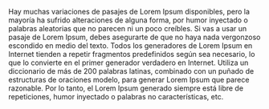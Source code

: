 Hay muchas variaciones de pasajes de Lorem Ipsum disponibles, pero la mayoría ha sufrido alteraciones de alguna forma, por humor inyectado o palabras 
aleatorias que no parecen ni un poco creíbles. Si vas a usar un pasaje de Lorem Ipsum, debes asegurarte de que no haya nada vergonzoso escondido en 
medio del texto. Todos los generadores de Lorem Ipsum en Internet tienden a repetir fragmentos predefinidos según sea necesario, lo que lo convierte 
en el primer generador verdadero en Internet. Utiliza un diccionario de más de 200 palabras latinas, combinado con un puñado de estructuras de oraciones 
modelo, para generar Lorem Ipsum que parece razonable. Por lo tanto, 
el Lorem Ipsum generado siempre está libre de repeticiones, humor inyectado o palabras no características, etc.